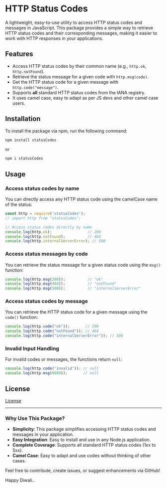 
# HTTP Status Codes

A lightweight, easy-to-use utility to access HTTP status codes and messages in JavaScript. This package provides a simple way to retrieve HTTP status codes and their corresponding messages, making it easier to work with HTTP responses in your applications. 

## Features

- Access HTTP status codes by their common name (e.g., `http.ok`, `http.notFound`).
- Retrieve the status message for a given code with `http.msg(code)`.
- Get the HTTP status code for a given message with `http.code("message")`.
- Supports **all** standard HTTP status codes from the IANA registry.
- It uses camel case, easy to adapt as per JS devs and other camel case users.

## Installation

To install the package via npm, run the following command:

```bash
npm install statusCodes
```
or
```bash
npm i statusCodes
```

## Usage

### Access status codes by name

You can directly access any HTTP status code using the camelCase name of the status:

```js
const http = require('statusCodes');
// import http from "statusCodes";

// Access status codes directly by name
console.log(http.ok);                // 200
console.log(http.notFound);          // 404
console.log(http.internalServerError); // 500
```

### Access status messages by code

You can retrieve the status message for a given status code using the `msg()` function:

```js
console.log(http.msg(200));          // "ok"
console.log(http.msg(404));          // "notFound"
console.log(http.msg(500));          // "internalServerError"
```

### Access status codes by message

You can retrieve the HTTP status code for a given message using the `code()` function:

```js
console.log(http.code("ok"));       // 200
console.log(http.code("notFound")); // 404
console.log(http.code("internalServerError")); // 500
```

### Invalid Input Handling

For invalid codes or messages, the functions return `null`:

```js
console.log(http.code("invalid")); // null
console.log(http.msg(9999));       // null
```

## License

[License](LICENSE)

<hr />

### Why Use This Package?

* **Simplicity**: This package simplifies accessing HTTP status codes and messages in your application.
* **Easy Integration**: Easy to install and use in any Node.js application.
* **Complete Coverage**: Supports all standard HTTP status codes (1xx to 5xx).
* **Camel Case**: Easy to adapt and use codes without thinking of other cases.
  
Feel free to contribute, create issues, or suggest enhancements via GitHub!

Happy Diwali..


